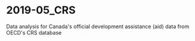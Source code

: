 # 2019-05_CRS
Data analysis for Canada's official development assistance (aid) data from OECD's CRS database
